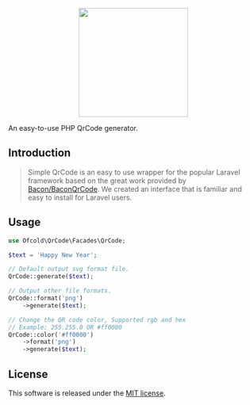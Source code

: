 <p align="center">
	<img src="https://github.com/ofcold/qr-code/raw/master/qr.png" width="220" height="220">
</p>

An easy-to-use PHP QrCode generator.

## Introduction

> Simple QrCode is an easy to use wrapper for the popular Laravel framework based on the great work provided by [Bacon/BaconQrCode](https://github.com/Bacon/BaconQrCode). We created an interface that is familiar and easy to install for Laravel users.


## Usage

```php
use Ofcold\QrCode\Facades\QrCode;

$text = 'Happy New Year';

// Default output svg format file.
QrCode::generate($text);

// Output other file formats.
QrCode::format('png')
	->generate($text);

// Change the QR code color, Supported rgb and hex
// Example: 255.255.0 OR #ff0000
QrCode::color('#ff0000')
	->format('png')
	->generate($text);

```

## License

This software is released under the [MIT license](https://opensource.org/licenses/MIT).
